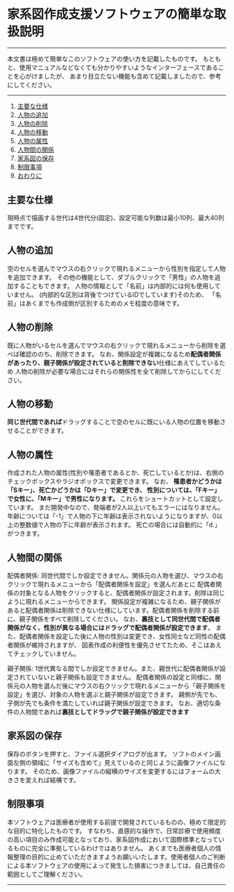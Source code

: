 <!DOCTYPE html>
<body style="padding: 2ex;">
    <h1>家系図作成支援ソフトウェアの簡単な取扱説明</h1>
    <hr />
    <p>
        本文書は極めて簡単なこのソフトウェアの使い方を記載したものです。
        もともと、使用マニュアルなどなくても分かりやすいようなインターフェースであることを心がけましたが、
        あまり目立たない機能も含めて記載しましたので、参考にしてください。
    </p>
    <hr />
    <ol>
        <li><a href="#spec">主要な仕様</a></li>
        <li><a href="#add">人物の追加</a></li>
        <li><a href="#del">人物の削除</a></li>
        <li><a href="#move">人物の移動</a></li>
        <li><a href="#attr">人物の属性</a></li>
        <li><a href="#relation">人物間の関係</a></li>
        <li><a href="#save">家系図の保存</a></li>
        <li><a href="#rest">制限事項</a></li>
        <li><a href="#end">おわりに</a></li>
    </ol>

  <h2 id="spec">主要な仕様</h2>
    <p>
        現時点で描画する世代は4世代分(固定)、設定可能な列数は最小10列、最大40列までです。
    </p>

  <h2 id="add">人物の追加</h2>
    <p>
        空のセルを選んでマウスの右クリックで現れるメニューから性別を指定して人物を追加できます。
        その他の機能として、ダブルクリックで「男性」の人物を追加することもできます。
        人物の情報として「名前」は内部的には何も使用していません。
        (内部的な区別は背後でつけているIDでしています)そのため、
        「名前」はあくまでも作成側が区別するためのメモ程度の意味です。
    </p>

   <h2 id="del">人物の削除</h2>
    <p>
        既に人物がいるセルを選んでマウスの右クリックで現れるメニューから削除を選べば確認ののち、削除できます。
        なお、関係設定が複雑になるため<b>配偶者関係があったり、親子関係が設定されていると削除できない</b>仕様にあえてしているため
        人物の削除が必要な場合にはそれらの関係性を全て削除してからにしてください。
    </p>

  <h2 id="move">人物の移動</h2>
    <p>
        <b>同じ世代間であれば</b>ドラッグすることで空のセルに既にいる人物の位置を移動させることができます。
    </p>

  <h2 id="move">人物の属性</h2>
    <p>
        作成された人物の属性(性別や罹患者であるとか、死亡しているとか)は、右側のチェックボックスやラジオボックスで変更できます。
        なお、<b>
            罹患者かどうかは「Sキー」、死亡かどうかは「Dキー」で変更でき、
            性別については、「Fキー」で女性に、「Mキー」で男性になります。
        </b>
        これらをショートカットとして設定しています。
        まだ開発中なので、発端者が2人以上いてもエラーにはなりません。
        年齢については「-1」で人物の下に年齢は表示されないようになりますが、0以上の整数値で人物の下に年齢が表示されます。
        死亡の場合には自動的に「d.」がつきます。
    </p>

   <h2 id="relation">人物間の関係</h2>
    <p>
        配偶者関係: 同世代間でしか設定できません。関係元の人物を選び、マウスの右クリックで現れるメニューから「配偶者関係を設定」を選んだあとに
        配偶者関係の対象となる人物をクリックすると、配偶者関係が設定されます。削除は同じように現れるメニューからできます。
        関係設定が複雑になるため、親子関係があると配偶者関係は削除できない仕様にしています。配偶者関係を削除する前に、親子関係をすべて削除してください。
        なお、<b>裏技として同世代間で配偶者関係がなく、性別が異なる場合にはドラッグで配偶者関係が設定できます</b>。
        また、配偶者関係を設定した後に人物の性別は変更でき、女性同士など同性の配偶者関係が維持されますが、
        図表作成の利便性を優先させてたため、そこはあえてチェックしていません。
    </p>

  <p>
        親子関係: 1世代異なる間でしか設定できません。また、親世代に配偶者関係が設定されていないと親子関係も設定できません。
        配偶者関係の設定と同様に、関係元の人物を選んだ後にマウスの右クリックで現れるメニューから「親子関係を設定」を選び、対象の人物を選ぶと親子関係が設定できます。
        親側が先でも、子側が先でも条件を満たしていれば親子関係が設定できます。
        なお、適切な条件の人物間であれば<b>裏技としてドラッグで親子関係が設定できます</b>
    </p>

   <h2 id="save">家系図の保存</h2>
    <p>
        保存のボタンを押すと、ファイル選択ダイアログが出ます。
        ソフトのメイン画面左側の領域に「サイズも含めて」見えているのと同じように画像ファイルになります。
        そのため、画像ファイルの縦横のサイズを変更するにはフォームの大きさを変えれば結構です。
    </p>


  <h2 id="rest">制限事項</h2>
    <p>
        本ソフトウェアは医療者が使用する前提で開発されているものの、極めて限定的な目的に特化したものです。
        すなわち、直感的な操作で、日常診療で使用頻度の高い項目のみ作成可能となっており、家系図作成において国際標準となっているものに完全に準拠しているわけではありません。
        あくまでも医療者個人の情報整理の目的に止めていただきますようお願いいたします。使用者個人のご判断による本ソフトウェアの使用によって発生した損害につきましては、自己責任の範囲としてご理解ください。
    </p>
    <hr />

</body>
